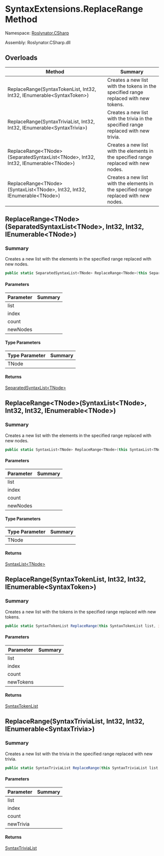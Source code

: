 # SyntaxExtensions\.ReplaceRange Method

Namespace: [Roslynator.CSharp](../../README.md)

Assembly: Roslynator\.CSharp\.dll

## Overloads

| Method | Summary |
| ------ | ------- |
| ReplaceRange\(SyntaxTokenList, Int32, Int32, IEnumerable\<SyntaxToken>\) | Creates a new list with the tokens in the specified range replaced with new tokens\. |
| ReplaceRange\(SyntaxTriviaList, Int32, Int32, IEnumerable\<SyntaxTrivia>\) | Creates a new list with the trivia in the specified range replaced with new trivia\. |
| ReplaceRange\<TNode>\(SeparatedSyntaxList\<TNode>, Int32, Int32, IEnumerable\<TNode>\) | Creates a new list with the elements in the specified range replaced with new nodes\. |
| ReplaceRange\<TNode>\(SyntaxList\<TNode>, Int32, Int32, IEnumerable\<TNode>\) | Creates a new list with the elements in the specified range replaced with new nodes\. |

## ReplaceRange\<TNode>\(SeparatedSyntaxList\<TNode>, Int32, Int32, IEnumerable\<TNode>\)

### Summary

Creates a new list with the elements in the specified range replaced with new nodes\.

```csharp
public static SeparatedSyntaxList<TNode> ReplaceRange<TNode>(this SeparatedSyntaxList<TNode> list, int index, int count, IEnumerable<TNode> newNodes) where TNode : SyntaxNode
```

#### Parameters

| Parameter | Summary |
| --------- | ------- |
| list | |
| index | |
| count | |
| newNodes | |

#### Type Parameters

| Type Parameter | Summary |
| -------------- | ------- |
| TNode | |

#### Returns

[SeparatedSyntaxList\<TNode>](https://docs.microsoft.com/en-us/dotnet/api/microsoft.codeanalysis.separatedsyntaxlist-1)




## ReplaceRange\<TNode>\(SyntaxList\<TNode>, Int32, Int32, IEnumerable\<TNode>\)

### Summary

Creates a new list with the elements in the specified range replaced with new nodes\.

```csharp
public static SyntaxList<TNode> ReplaceRange<TNode>(this SyntaxList<TNode> list, int index, int count, IEnumerable<TNode> newNodes) where TNode : SyntaxNode
```

#### Parameters

| Parameter | Summary |
| --------- | ------- |
| list | |
| index | |
| count | |
| newNodes | |

#### Type Parameters

| Type Parameter | Summary |
| -------------- | ------- |
| TNode | |

#### Returns

[SyntaxList\<TNode>](https://docs.microsoft.com/en-us/dotnet/api/microsoft.codeanalysis.syntaxlist-1)




## ReplaceRange\(SyntaxTokenList, Int32, Int32, IEnumerable\<SyntaxToken>\)

### Summary

Creates a new list with the tokens in the specified range replaced with new tokens\.

```csharp
public static SyntaxTokenList ReplaceRange(this SyntaxTokenList list, int index, int count, IEnumerable<SyntaxToken> newTokens)
```

#### Parameters

| Parameter | Summary |
| --------- | ------- |
| list | |
| index | |
| count | |
| newTokens | |

#### Returns

[SyntaxTokenList](https://docs.microsoft.com/en-us/dotnet/api/microsoft.codeanalysis.syntaxtokenlist)




## ReplaceRange\(SyntaxTriviaList, Int32, Int32, IEnumerable\<SyntaxTrivia>\)

### Summary

Creates a new list with the trivia in the specified range replaced with new trivia\.

```csharp
public static SyntaxTriviaList ReplaceRange(this SyntaxTriviaList list, int index, int count, IEnumerable<SyntaxTrivia> newTrivia)
```

#### Parameters

| Parameter | Summary |
| --------- | ------- |
| list | |
| index | |
| count | |
| newTrivia | |

#### Returns

[SyntaxTriviaList](https://docs.microsoft.com/en-us/dotnet/api/microsoft.codeanalysis.syntaxtrivialist)




